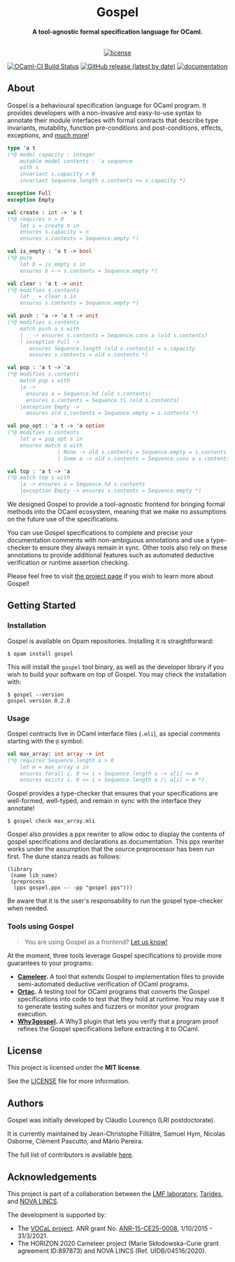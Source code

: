 <div align="center">
  <h1>Gospel</h1>
  <strong>A tool-agnostic formal specification language for OCaml.</strong>
</div>

<div align="center">
<br />

[![license](https://img.shields.io/github/license/ocaml-gospel/gospel.svg?style=flat-square)](LICENSE)

[![OCaml-CI Build Status](https://img.shields.io/endpoint?url=https%3A%2F%2Fci.ocamllabs.io%2Fbadge%2Focaml-gospel%2Fgospel%2Fmain&logo=ocaml&style=flat-square)](https://ci.ocamllabs.io/github/ocaml-gospel/gospel)
[![GitHub release (latest by date)](https://img.shields.io/github/v/release/ocaml-gospel/gospel?style=flat-square)](https://github.com/ocaml-gospel/gospel/releases/latest)
[![documentation](https://img.shields.io/badge/documentation-online-blue?style=flat-square)](https://ocaml-gospel.github.io/gospel)

</div>

## About

Gospel is a behavioural specification language for OCaml program. It provides
developers with a non-invasive and easy-to-use syntax to annotate their module
interfaces with formal contracts that describe type invariants, mutability,
function pre-conditions and post-conditions, effects, exceptions, and [much
more](https://ocaml-gospel.github.io/gospel/)!

```ocaml
type 'a t
(*@ model capacity : integer
    mutable model contents : 'a sequence
    with s
    invariant s.capacity > 0
    invariant Sequence.length s.contents <= s.capacity *)

exception Full
exception Empty

val create : int -> 'a t
(*@ requires n > 0
	let s = create n in
    ensures s.capacity = n
    ensures s.contents = Sequence.empty *)

val is_empty : 'a t -> bool
(*@ pure
	let b = is_empty s in
    ensures b <-> s.contents = Sequence.empty *)

val clear : 'a t -> unit
(*@ modifies s.contents
	let _ = clear s in
    ensures s.contents = Sequence.empty *)

val push : 'a -> 'a t -> unit
(*@ modifies s.contents
	match push a s with
    | _ -> ensures s.contents = Sequence.cons a (old s.contents)
    | exception Full -> 
	   ensures Sequence.length (old s.contents) = s.capacity
       ensures s.contents = old s.contents *)

val pop : 'a t -> 'a
(*@ modifies s.contents
	match pop s with
    |a -> 
	  ensures a = Sequence.hd (old s.contents)
      ensures s.contents = Sequence.tl (old s.contents)
    |exception Empty -> 
      ensures old s.contents = Sequence.empty = s.contents *)

val pop_opt : 'a t -> 'a option
(*@ modifies s.contents
	let o = pop_opt s in
    ensures match o with
                | None -> old s.contents = Sequence.empty = s.contents
                | Some a -> old s.contents = Sequence.cons a s.contents *)

val top : 'a t -> 'a
(*@ match top s with
    |a -> ensures a = Sequence.hd s.contents
    |exception Empty -> ensures s.contents = Sequence.empty *)
```

We designed Gospel to provide a tool-agnostic frontend for bringing formal
methods into the OCaml ecosystem, meaning that we make no assumptions on the
future use of the specifications.

You can use Gospel specifications to complete and precise your documentation
comments with non-ambiguous annotations and use a type-checker to ensure they
always remain in sync. Other tools also rely on these annotations to provide
additional features such as automated deductive verification or runtime
assertion checking.

Please feel free to visit [the project
page](https://ocaml-gospel.github.io/gospel) if you wish to learn more about
Gospel!

## Getting Started

### Installation

Gospel is available on Opam repositories. Installing it is straightforward:

```shell
$ opam install gospel
```

This will install the `gospel` tool binary, as well as the developer library if you
wish to build your software on top of Gospel. You may check the installation with:

```shell
$ gospel --version
gospel version 0.2.0
```

### Usage

Gospel contracts live in OCaml interface files (`.mli`), as special comments
starting with the `@` symbol:

```ocaml
val max_array: int array -> int
(*@ requires Sequence.length a > 0
	let m = max_array a in
    ensures forall i. 0 <= i < Sequence.length a -> a[i] <= m
    ensures exists i. 0 <= i < Sequence.length a /\ a[i] = m *)
```

Gospel provides a type-checker that ensures that your specifications are
well-formed, well-typed, and remain in sync with the interface they annotate!

```shell
$ gospel check max_array.mli
```

Gospel also provides a ppx rewriter to allow odoc to display the contents of
gospel specifications and declarations as documentation. This ppx rewriter
works under the assumption that the source preprocessor has been run first. The
dune stanza reads as follows:

```dune
(library
 (name lib_name)
 (preprocess
  (pps gospel.ppx -- -pp "gospel pps")))
```

Be aware that it is the user's responsability to run the gospel type-checker when needed.

### Tools using Gospel

> You are using Gospel as a frontend? [Let us
> know!](https://github.com/ocaml-gospel/gospel/discussions/new?category=show-and-tell)

At the moment, three tools leverage Gospel specifications to provide more
guarantees to your programs:

- **[Cameleer](https://github.com/ocaml-gospel/cameleer).** A tool that extends
  Gospel to implementation files to provide semi-automated deductive
  verification of OCaml programs.
- **[Ortac](https://github.com/ocaml-gospel/ortac).** A testing tool for OCaml
  programs that converts the Gospel specifications into code to test that they
  hold at runtime. You may use it to generate testing suites and fuzzers or
  monitor your program execution.
- **[Why3gospel](https://github.com/ocaml-gospel/why3gospel).** A Why3 plugin that
  lets you verify that a program proof refines the Gospel specifications before
  extracting it to OCaml.

## License

This project is licensed under the **MIT license**.

See the [LICENSE](LICENSE) file for more information.

## Authors

Gospel was initially developed by Cláudio Lourenço (LRI postdoctorate).

It is currently maintained by Jean-Christophe Filliâtre, Samuel Hym, Nicolas
Osborne, Clément Pascutto, and Mário Pereira.

The full list of contributors is available
[here](https://github.com/ocaml-gospel/gospel/graphs/contributors).

## Acknowledgements

This project is part of a collaboration between the [LMF
laboratory](https://lmf.cnrs.fr/), [Tarides](https://tarides.com/), and [NOVA
LINCS](https://nova-lincs.di.fct.unl.pt/).

The development is supported by:

- The [VOCaL project](https://vocal.lri.fr). ANR grant No.
  [ANR-15-CE25-0008](https://anr.fr/Project-ANR-15-CE25-0008), 1/10/2015 -
  31/3/2021.
- The HORIZON 2020 Cameleer project (Marie Skłodowska-Curie grant agreement
  ID:897873) and NOVA LINCS (Ref. UIDB/04516/2020).
